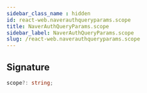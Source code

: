```yaml
---
sidebar_class_name : hidden
id: react-web.naverauthqueryparams.scope
title: NaverAuthQueryParams.scope
sidebar_label: NaverAuthQueryParams.scope
slug: /react-web.naverauthqueryparams.scope
---
```






## Signature

```typescript
scope?: string;
```
